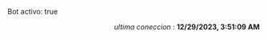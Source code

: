 <p>Bot activo: true</p>
<p align="right"><i>ultima coneccion</i> : <b>12/29/2023, 3:51:09 AM</b></p>

